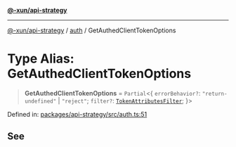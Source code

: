 [**@-xun/api-strategy**](../../README.md)

***

[@-xun/api-strategy](../../README.md) / [auth](../README.md) / GetAuthedClientTokenOptions

# Type Alias: GetAuthedClientTokenOptions

> **GetAuthedClientTokenOptions** = `Partial`\<\{ `errorBehavior?`: `"return-undefined"` \| `"reject"`; `filter?`: [`TokenAttributesFilter`](../types/type-aliases/TokenAttributesFilter.md); \}\>

Defined in: [packages/api-strategy/src/auth.ts:51](https://github.com/Xunnamius/api-utils/blob/f7980bf9d2336364841bd054b4ab2fc66322ed4a/packages/api-strategy/src/auth.ts#L51)

## See
